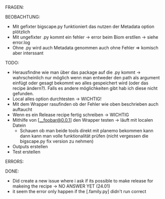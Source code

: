 FRAGEN:

BEOBACHTUNG:
- Mit gefixter bigscape.py funktioniert das nutzen der Metadata option plötzlich
- Mit ungefixter .py kommt ein fehler ->  error beim Biom erstllen -> siehe error.log
- Ohne .py wird auch Metadata genommen auch ohne Fehler
    => komisch aber interssant

TODO:
- Herausfindne wie man über das package auf die .py kommt -> wahrscheinlich nur möglich wenn man entweder den path als argument einfügt oder gesagt bekommt wo alles gespeichert wird (oder das recipe ändern?). Falls es andere möglichkeiten gibt hab ich diese nicht gefunden.
- Local alles option durchtesten -> WICHTIG!
- Mit dem Wrapper rasufinden ob der Fehler wie oben beschrieben auch auftaucht
- Wenn es ein Release recipe fertig schreiben -> WICHTIG
- Mithilfe von [__foobar@0.0.1] den Wrapper testen -> läuft mit localen Datein
    - Schauen ob man beide tools direkt mit planemo bekommen kann dann kann man volle funktionalität prüfen (nicht vergessen die bigscape.py fix version zu nehmen)
- Outputs erstellen
- Test erstellen

ERRORS:

DONE:
- Did create a new issue where i ask if its possible to make release for makeing the recipe -> NO ANSWER YET (24.01)
- it seem the error only happen if the [.family.py] didn't run correct
